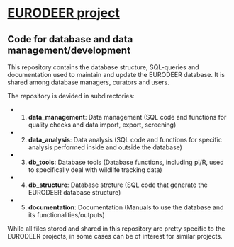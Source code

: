 # [EURODEER project](www.eurodeer.org)
## Code for database and data management/development
This repository contains the database structure, SQL-queries and documentation used to maintain and update the EURODEER database. It is shared among database managers, curators and users.

The repository is devided in subdirectories: 
* 1. **data_management**: Data management (SQL code and functions for quality checks and data import, export, screening)
* 2. **data_analysis**: Data analysis (SQL code and functions for specific analysis performed inside and outside the database)
* 3. **db_tools**: Database tools (Database functions, including pl/R, used to specifically deal with wildlife tracking data)
* 4. **db_structure**: Database strcture (SQL code that generate the EURODEER database structure)
* 5. **documentation**: Documentation (Manuals to use the database and its functionalities/outputs)

While all files stored and shared in this repository are pretty specific to the EURODEER projects, in some cases can be of interest for similar projects.
